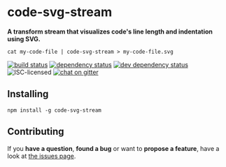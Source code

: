 # code-svg-stream

**A transform stream that visualizes code's line length and indentation using SVG.**

```shell
cat my-code-file | code-svg-stream > my-code-file.svg
```

[![build status](https://img.shields.io/travis/derhuerst/code-svg-stream.svg)](https://travis-ci.org/derhuerst/code-svg-stream)
[![dependency status](https://img.shields.io/david/derhuerst/code-svg-stream.svg)](https://david-dm.org/derhuerst/code-svg-stream#info=dependencies)
[![dev dependency status](https://img.shields.io/david/dev/derhuerst/code-svg-stream.svg)](https://david-dm.org/derhuerst/code-svg-stream#info=devDependencies)
![ISC-licensed](https://img.shields.io/github/license/derhuerst/code-svg-stream.svg)
[![chat on gitter](https://badges.gitter.im/derhuerst.svg)](https://gitter.im/derhuerst)


## Installing

```
npm install -g code-svg-stream
```


## Contributing

If you **have a question**, **found a bug** or want to **propose a feature**, have a look at [the issues page](https://github.com/derhuerst/code-svg-stream/issues).
